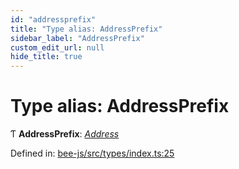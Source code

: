 ```yaml
---
id: "addressprefix"
title: "Type alias: AddressPrefix"
sidebar_label: "AddressPrefix"
custom_edit_url: null
hide_title: true
---
```


# Type alias: AddressPrefix

Ƭ **AddressPrefix**: [*Address*](address.md)

Defined in: [bee-js/src/types/index.ts:25](https://github.com/ethersphere/bee-js/blob/8087a81/src/types/index.ts#L25)
